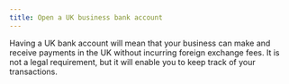 ```yaml
---
title: Open a UK business bank account
---
```

Having a UK bank account will mean that your business can make and receive  payments in the UK without incurring foreign exchange fees. It is not a legal requirement, but it will enable you to keep track of your transactions.

